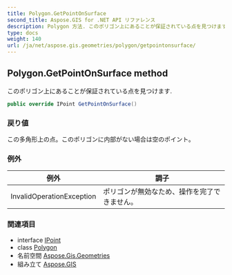 ```yaml
---
title: Polygon.GetPointOnSurface
second_title: Aspose.GIS for .NET API リファレンス
description: Polygon 方法. このポリゴン上にあることが保証されている点を見つけます.
type: docs
weight: 140
url: /ja/net/aspose.gis.geometries/polygon/getpointonsurface/
---
```

## Polygon.GetPointOnSurface method

このポリゴン上にあることが保証されている点を見つけます.

```csharp
public override IPoint GetPointOnSurface()
```

### 戻り値

この多角形上の点。このポリゴンに内部がない場合は空のポイント。

### 例外

| 例外 | 調子 |
| --- | --- |
| InvalidOperationException | ポリゴンが無効なため、操作を完了できません。 |

### 関連項目

* interface [IPoint](../../ipoint/)
* class [Polygon](../)
* 名前空間 [Aspose.Gis.Geometries](../../polygon/)
* 組み立て [Aspose.GIS](../../../)


